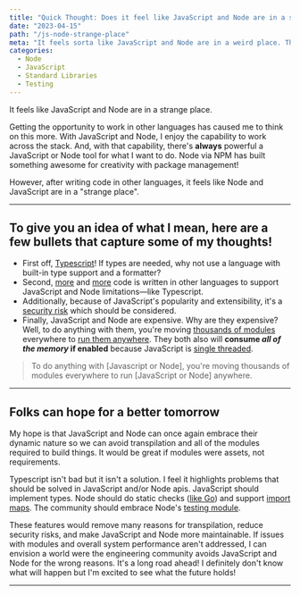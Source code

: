 ```yaml
---
title: "Quick Thought: Does it feel like JavaScript and Node are in a strange place?"
date: "2023-04-15"
path: "/js-node-strange-place"
meta: "It feels sorta like JavaScript and Node are in a weird place. They've greatly improved but are we using them for things we shouldn't?"
categories:
  - Node
  - JavaScript
  - Standard Libraries
  - Testing
---
```


It feels like JavaScript and Node are in a strange place.

Getting the opportunity to work in other languages has caused me to think on this more. With JavaScript and Node, I enjoy the capability to work across the stack. And, with that capability, there's **always** powerful a JavaScript or Node tool for what I want to do. Node via NPM has built something awesome for creativity with package management!

However, after writing code in other languages, it feels like Node and JavaScript are in a "strange place".

---

## To give you an idea of what I mean, here are a few bullets that capture some of my thoughts!

- First off, [Typescript](https://www.typescriptlang.org/)! If types are needed, why not use a language with built-in type support and a formatter?
- Second, [more](https://github.com/evanw/esbuild) and [more](https://github.com/vercel/turbo) code is written in other languages to support JavaScript and Node limitations—like Typescript.
- Additionally, because of JavaScript's popularity and extensibility, it's a [security risk](https://socket.dev/) which should be considered.
- Finally, JavaScript and Node are expensive. Why are they expensive? Well, to do anything with them, you're moving [thousands of modules](https://www.npmjs.com/package/eslint?activeTab=dependencies) everywhere to [run them anywhere](https://twitter.com/Thomasorus/status/1568918571727601664?s=20). They both also will **consume _all of the memory_ if enabled** because JavaScript is [single threaded](https://medium.com/swlh/what-does-it-mean-by-javascript-is-single-threaded-language-f4130645d8a9).

> To do anything with [Javascript or Node], you're moving thousands of modules everywhere to run [JavaScript or Node] anywhere.

---

## Folks can hope for a better tomorrow

My hope is that JavaScript and Node can once again embrace their dynamic nature so we can avoid transpilation and all of the modules required to build things. It would be great if modules were assets, not requirements.

Typescript isn't bad but it isn't a solution. I feel it highlights problems that should be solved in JavaScript and/or Node apis. JavaScript should implement types. Node should do static checks ([like Go](https://go.dev/blog/gofmt)) and support [import maps](https://github.com/WICG/import-maps). The community should embrace Node's [testing module](https://nodejs.org/api/test.html).

These features would remove many reasons for transpilation, reduce security risks, and make JavaScript and Node more maintainable. If issues with modules and overall system performance aren't addressed, I can envision a world were the engineering community avoids JavaScript and Node for the wrong reasons. It's a long road ahead! I definitely don't know what will happen but I'm excited to see what the future holds!

---
